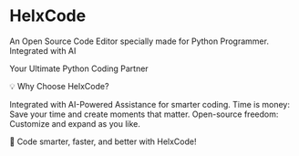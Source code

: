 # HelxCode
An Open Source Code Editor specially made for Python Programmer. Integrated with AI

Your Ultimate Python Coding Partner

💡 Why Choose HelxCode?

Integrated with AI-Powered Assistance for smarter coding.
Time is money: Save your time and create moments that matter.
Open-source freedom: Customize and expand as you like.

🚀 Code smarter, faster, and better with HelxCode!
